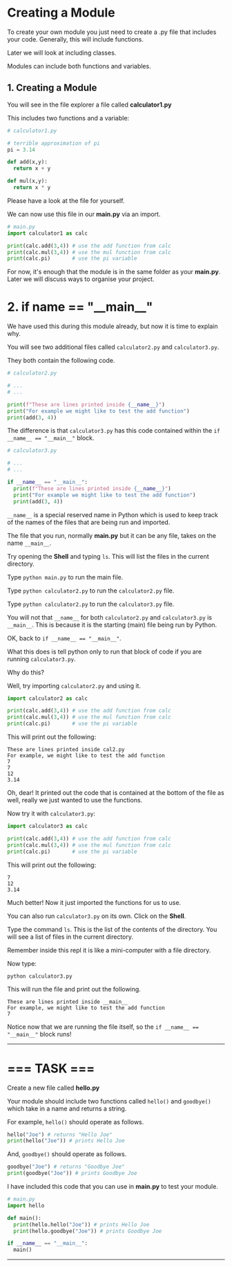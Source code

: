 # Creating a Module

To create your own module you just need to create a .py file that includes your code. Generally, this will include functions. 

Later we will look at including classes. 

Modules can include both functions and variables.

## 1. Creating a Module

You will see in the file explorer a file called **calculator1.py**

This includes two functions and a variable:

```python
# calculator1.py

# terrible approximation of pi
pi = 3.14

def add(x,y):
  return x + y

def mul(x,y):
  return x * y

```

Please have a look at the file for yourself.

We can now use this file in our **main.py** via an import.

```python
# main.py
import calculator1 as calc

print(calc.add(3,4)) # use the add function from calc
print(calc.mul(3,4)) # use the mul function from calc
print(calc.pi)       # use the pi variable 
```

For now, it's enough that the module is in the same folder as your **main.py**. Later we will discuss ways to organise your project.

# 2. if name == "\_\_main\_\_"

We have used this during this module already, but now it is time to explain why.

You will see two additional files called ``calculator2.py`` and ``calculator3.py``.

They both contain the following code.

```python
# calculator2.py

# ...
# ...

print(f"These are lines printed inside {__name__}")
print("For example we might like to test the add function")
print(add(3, 4))
```

The difference is that ``calculator3.py`` has this code contained within the ``if __name__ == "__main__"`` block. 

```python
# calculator3.py

# ...
# ...

if __name__ == "__main__":
  print(f"These are lines printed inside {__name__}")
  print("For example we might like to test the add function")
  print(add(3, 4))
```

``__name__`` is a special reserved name in Python which 
 is used to keep track of the names of the files that are being run and imported. 

The file that you run, normally **main.py** but it can be any file, takes on the name ``__main__``. 

Try opening the **Shell** and typing ``ls``. This will list the files in the current directory. 

Type ``python main.py`` to run the main file.

Type ``python calculator2.py`` to run the ``calculator2.py`` file.

Type ``python calculator2.py`` to run the ``calculator3.py`` file.

You will not that ``__name__`` for both ``calculator2.py`` and ``calculator3.py`` is ``__main__``. This is because it is the starting (main) file being run by Python.

OK, back to ``if __name__ == "__main__"``.

What this does is tell python only to run that block of code if you are running ``calculator3.py``. 

Why do this?

Well, try importing ``calculator2.py`` and using it.

```python
import calculator2 as calc

print(calc.add(3,4)) # use the add function from calc
print(calc.mul(3,4)) # use the mul function from calc
print(calc.pi)       # use the pi variable 
```

This will print out the following:

```
These are lines printed inside cal2.py
For example, we might like to test the add function
7
7
12
3.14
```
Oh, dear! It printed out the code that is contained at the bottom of the file as well, really we just wanted to use the functions.

Now try it with ``calculator3.py``:

```python
import calculator3 as calc

print(calc.add(3,4)) # use the add function from calc
print(calc.mul(3,4)) # use the mul function from calc
print(calc.pi)       # use the pi variable 
```
This will print out the following:

```
7
12
3.14
```

Much better! Now it just imported the functions for us to use.

You can also run ``calculator3.py`` on its own. Click on the **Shell**.

Type the command ``ls``. This is the list of the contents of the directory. You will see a list of files in the current directory. 

Remember inside this repl it is like a mini-computer with a file directory. 

Now type:

``python calculator3.py``

This will run the file and print out the following.

```
These are lines printed inside __main__
For example, we might like to test the add function
7
```
Notice now that we are running the file itself, so the ``if __name__ == "__main__"`` block runs!

*** 
 # === TASK ===
Create a new file called **hello.py**

Your module should include two functions called ``hello()`` and ``goodbye()`` which take in a name and returns a string.

For example, ``hello()`` should operate as follows.

```python
hello("Joe") # returns "Hello Joe"
print(hello("Joe")) # prints Hello Joe
```
And, ``goodbye()`` should operate as follows.
```python
goodbye("Joe") # returns "Goodbye Joe"
print(goodbye("Joe")) # prints Goodbye Joe
```

I have included this code that you can use in **main.py** to test your module.

```python
# main.py
import hello

def main():
  print(hello.hello("Joe")) # prints Hello Joe
  print(hello.goodbye("Joe")) # prints Goodbye Joe

if __name__ == "__main__":
  main()
```

***